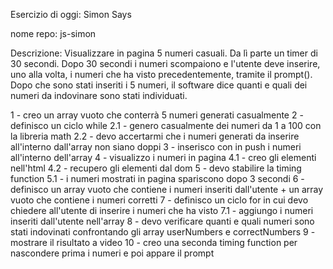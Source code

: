 Esercizio di oggi: Simon Says

nome repo: js-simon

Descrizione: Visualizzare in pagina 5 numeri casuali. Da lì parte un timer di 30 secondi. Dopo 30 secondi i numeri scompaiono e l'utente deve inserire, uno alla volta, i numeri che ha visto precedentemente, tramite il prompt(). Dopo che sono stati inseriti i 5 numeri, il software dice quanti e quali dei numeri da indovinare sono stati individuati.


<!-- PSEUDO CODICE -->

1 - creo un array vuoto che conterrà 5 numeri generati casualmente
2 - definisco un ciclo while 
2.1 - genero casualmente dei numeri da 1 a 100 con la libreria math
2.2 - devo accertarmi che i numeri generati da inserire all'interno dall'array non siano doppi
3 - inserisco con in push i numeri all'interno dell'array
4 - visualizzo i numeri in pagina
4.1 - creo gli elementi nell'html
4.2 - recupero gli elementi dal dom
5 - devo stabilire la timing function
5.1 - i numeri mostrati in pagina spariscono dopo 3 secondi
6 - definisco un array vuoto che contiene i numeri inseriti dall'utente + un array vuoto che contiene i numeri corretti
7 - definisco un ciclo for in cui devo chiedere all'utente di inserire i numeri che ha visto
7.1 - aggiungo i numeri inseriti dall'utente nell'array
8 - devo verificare quanti e quali numeri sono stati indovinati confrontando gli array userNumbers e correctNumbers
9 - mostrare il risultato a video
10 - creo una seconda timing function per nascondere prima i numeri e poi appare il prompt

